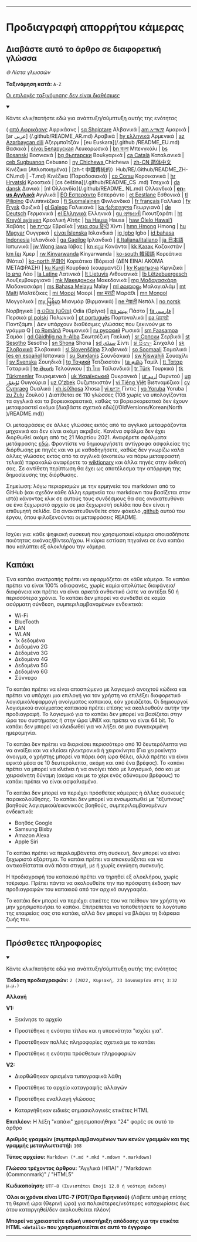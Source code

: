 
***

# Προδιαγραφή απορρήτου κάμερας

## Διαβάστε αυτό το άρθρο σε διαφορετική γλώσσα

_🌐 Λίστα γλωσσών_

**Ταξινόμηση κατά:** `A-Z`

[Οι επιλογές ταξινόμησης δεν είναι διαθέσιμες](https://github.com/seanpm2001/Camera-privacy-specification/)

<details open><summary><p>Κάντε κλικ/πατήστε εδώ για ανάπτυξη/σύμπτυξη αυτής της ενότητας</p></summary>

( [από Αφρικάανς](/.github/README_AF.md) Αφρικάανς | [sq Shqiptare](/.github/README_SQ.md) Αλβανικά | [am አማርኛ](/.github/README_AM.md) Αμαρικά | [ar عربى] (/.github/README_AR.md) Αραβικά | [hy ελληνικά](/.github/README_HY.md) Αρμενικά | [az Azərbaycan dili](/.github/README_AZ.md) Αζερμπαϊτζάν | [eu Euskara](/.github /README_EU.md) Βασκικά | [είναι Беларуская](/.github/README_BE.md) Λευκορωσικά | [bn বাংলা](/.github/README_BN.md) Μπενγκάλι | [bs Bosanski](/.github.md) Βοσνιακά | [bg български](/.github/README_BG.md) Βουλγαρικά | [ca Català](/.github/README_CA.md) Καταλανικά | [ceb Sugbuanon](/.github/README_CEB.md) Cebuano | [ny Chichewa ](/.github/README_NY.md) Chichewa | [zh-CN 简体中文](/.github/README_ZH-CN.md) Κινέζικα (Απλοποιημένα) | [zh-t 中國傳統的）Hub/RE/.Github/README_ZH-CN.md) | -T.md) Κινέζικα (Παραδοσιακά) | [co Corsu](/.github/README_CO.md) Κορσικανικά | [hr Hrvatski](/.github/README_HR.md) Κροατικά | [cs čeština](/.github/README_CS .md) Τσεχικά | [da dansk](README_DA.md) Δανικά | [nl Ολλανδία](/.github/README_ NL.md) Ολλανδικά | [**en-us Αγγλικά**](/.github/README.md) Αγγλικά | [EO Εσπεράντο](/.github/README_EO.md) Εσπεράντο | [et Eestlane](/.github/README_ET.md) Εσθονικά | [tl Pilipino](/.github/README_TL.md) Φιλιππινέζικα | [fi Suomalainen](/.github/README_FI.md) Φινλανδικά | [fr français](/.github/README_FR.md) Γαλλικά | [fy Frysk](/.github/README_FY.md) Φριζικά | [gl Galego](/.github/README_GL.md) Γαλικιανά | [ka ქართველი](/.github/README_KA) Γεωργιανά | [de Deutsch](/.github/README_DE.md) Γερμανικά | [el Ελληνικά](/.github/README_EL.md) Ελληνικά | [gu ગુજરાતી](/.github/README_GU.md) Γκουτζαράτι | [ht Kreyòl ayisyen](/.github/README_HT.md) Κρεολική Αϊτής | [ha Hausa](/.github/README_HA.md) Hausa | [haw Ōlelo Hawaiʻi](/.github/README_HAW.md) Χαβάης | [he עִברִית](/.github/README_HE.md) Εβραϊκά | [γεια σου हिन्दी](/.github/README_HI.md) Χίντι | [hmn Hmong](/.github/README_HMN.md) Hmong | [hu Magyar](/.github/README_HU.md) Ουγγρικά | [είναι Íslenska](/.github/README_IS.md) Ισλανδικά | [ig Igbo](/.github/README_IG.md) Igbo | [id bahasa Indonesia](/.github/README_ID.md) Ισλανδικά | [ga Gaeilge](/.github/README_GA.md) Ιρλανδικά | [it Italiana/Italiano](/.github/README_IT.md) | [ja 日本語](/.github/README_JA.md) Ιαπωνικά | [jw Wong jawa](/.github/README_JW.md) Ιάβας | [kn ಕನ್ನಡ](/.github/README_KN.md) Κανάντα | [kk Қазақ](/.github/README_KK.md) Καζακστάν | [km ខ្មែរ](/.github/README_KM.md) Χμερ | [rw Kinyarwanda](/.github/README_RW.md) Kinyarwanda | [ko-south 韓國語](/.github/README_KO_SOUTH.md) Κορεάτικα (Νότια) | [ko-north 문화어](README_KO_NORTH.md) Κορεάτικα (Βόρεια) (ΔΕΝ ΕΙΝΑΙ ΑΚΟΜΑ ΜΕΤΑΦΡΑΣΗ) | [ku Kurdî](/.github/README_KU.md) Κουρδικά (κουρμαντζί) | [ky Кыргызча](/.github/README_KY.md) Κιργιζικά | [lo ລາວ](/.github/README_LO.md) Λάο | [la Latine](/.github/README_LA.md) Λατινικά | [lt Lietuvis](/.github/README_LT.md) Λιθουανικά | [lb Lëtzebuergesch](/.github/README_LB.md) Λουξεμβουργιανά | [mk Македонски](/.github/README_MK.md) Μακεδονικά | [mg Μαδαγασκάρη](/.github/README_MG.md) Μαδαγασκάρη | [ms Bahasa Melayu](/.github/README_MS.md) Malay | [ml മലയാളം](/.github/README_ML.md) Μαλαγιαλάμ | [mt Malti](/.github/README_MT.md) Μαλτέζικες | [mi Μαορί](/.github/README_MI.md) Μαορί | [mr मराठी](/.github/README_MR.md) Μαράθι | [mn Mongol](/.github/README_MN.md) Μογγολικά | [my မြန်မာ](/.github/README_MY.md) Μιανμάρ (Βιρμανικά) | [ne नेपाली](/.github/README_NE.md) Νεπάλ | [no norsk](/.github/README_NO.md) Νορβηγικά | [ή ଓଡିଆ (ଓଡିଆ)](/.github/README_OR.md) Odia (Ορίγια) | [ps پښتو](/.github/README_PS.md) Πάστο | [fa فارسی](/.github/README_FA.md) |Περσικά [pl polski](/.github/README_PL.md) Πολωνικά | [pt português](/.github/README_PT.md) Πορτογαλικά | [pa ਪੰਜਾਬੀ](/.github/README_PA.md) Παντζάμπι | Δεν υπάρχουν διαθέσιμες γλώσσες που ξεκινούν με το γράμμα Q | [ro Română](/.github/README_RO.md) Ρουμανικά | [ru русский](/.github/README_RU.md) Ρωσικά | [sm Faasamoa](/.github/README_SM.md) Σαμόα | [gd Gàidhlig na h-Alba](/.github/README_GD.md) Σκωτσέζικη Γαελική | [sr Српски](/.github/README_SR.md) Σερβικά | [st Sesotho](/.github/README_ST.md) Sesotho | [sn Shona](/.github/README_SN.md) Shona | [sd سنڌي](/.github/README_SD.md) Σίντι | [si සිංහල](/.github/README_SI.md) Σινχαλά | [sk Σλοβακικά](/.github/README_SK.md) Σλοβακικά | [sl Slovenščina](/.github/README_SL.md) Σλοβενικά | [so Soomaali](/.github/README_SO.md) Σομαλικά | [[es en español](/.github/README_ES.md) Ισπανικά | [su Sundanis](/.github/README_SU.md) Σουνδανικά | [sw Kiswahili](/.github/README_SW.md) Σουαχίλι | [sv Svenska](/.github/README_SV.md) Σουηδικά | [tg Тоҷикӣ](/.github/README_TG.md) Τατζικιστάν | [ta தமிழ்](/.github/README_TA.md) Ταμίλ | [tt Ταταρ](/.github/README_TT.md) Ταταρικά | [te తెలుగు](/.github/README_TE.md) Τελούγκου | [th ไทย](/.github/README_TH.md) Ταϊλανδικά | [tr Türk](/.github/README_TR.md) Τουρκικά | [tk Türkmenler](/.github/README_TK.md) Τουρκμενικά | [uk Український](/.github/README_UK.md) Ουκρανικά | [ur اردو](/.github/README_UR.md) Ουρντού | [ug ئۇيغۇر](/.github/README_UG.md) Ουιγούρια | [uz O'zbek](/.github/README_UZ.md) Ουζμπεκιστάν | [vi Tiếng Việt](/.github/README_VI.md) Βιετναμέζικα | [cy Cymraeg](/.github/README_CY.md) Ουαλικά | [xh isiXhosa](/.github/README_XH.md) Xhosa | [yi יידיש](/.github/README_YI.md) Γίντις | [yo Yoruba](/.github/README_YO.md) Yoruba | [zu Zulu](/.github/README_ZU.md) Ζουλού ) Διατίθεται σε 110 γλώσσες (108 χωρίς να υπολογίζονται τα αγγλικά και τα βορειοκορεατικά, καθώς τα βορειοκορεατικά δεν έχουν μεταφραστεί ακόμα [Διαβάστε σχετικά εδώ](/OldVersions/Korean(North )/README.md))

Οι μεταφράσεις σε άλλες γλώσσες εκτός από τα αγγλικά μεταφράζονται μηχανικά και δεν είναι ακόμη ακριβείς. Κανένα σφάλμα δεν έχει διορθωθεί ακόμη από τις 21 Μαρτίου 2021. Αναφέρετε σφάλματα μετάφρασης [εδώ](https://github.com/seanpm2001/SeansLifeArchive_Extras_Wikipedia/issues/). Φροντίστε να δημιουργήσετε αντίγραφα ασφαλείας της διόρθωσης με πηγές και να με καθοδηγήσετε, καθώς δεν γνωρίζω καλά άλλες γλώσσες εκτός από τα αγγλικά (σκοπεύω να πάρω μεταφραστή τελικά) παρακαλώ αναφέρετε το [wiktionary](https://en.wiktionary.org) και άλλα πηγές στην έκθεσή σας. Σε αντίθετη περίπτωση θα έχει ως αποτέλεσμα την απόρριψη της δημοσίευσης της διόρθωσης.

Σημείωση: λόγω περιορισμών με την ερμηνεία του markdown από το GitHub (και σχεδόν κάθε άλλη ερμηνεία του markdown που βασίζεται στον ιστό) κάνοντας κλικ σε αυτούς τους συνδέσμους θα σας ανακατευθύνει σε ένα ξεχωριστό αρχείο σε μια ξεχωριστή σελίδα που δεν είναι η επιθυμητή σελίδα. Θα ανακατευθυνθείτε στον φάκελο [.github](/.github/) αυτού του έργου, όπου φιλοξενούνται οι μεταφράσεις README.

</details>

---

Ισχύει για: κάθε ψηφιακή συσκευή που χρησιμοποιεί κάμερα οποιασδήποτε ποιότητας εικόνας/βίντεο/ήχου. Η κύρια εστίαση πηγαίνει σε ένα καπάκι που καλύπτει εξ ολοκλήρου την κάμερα.

## Καπάκι

Ένα καπάκι ανατροπής πρέπει να εφαρμόζεται σε κάθε κάμερα. Το καπάκι πρέπει να είναι 100% αδιαφανές, χωρίς καμία απολύτως διαφάνεια/διαφάνεια και πρέπει να είναι αρκετά ανθεκτικό ώστε να αντέξει 50 ή περισσότερα χρόνια. Το καπάκι δεν μπορεί να συνδεθεί σε καμία ασύρματη σύνδεση, συμπεριλαμβανομένων ενδεικτικά:

- Wi-Fi
- BlueTooth
- LAN
- WLAN
- 1x δεδομένα
- Δεδομένα 2G
- Δεδομένα 3G
- Δεδομένα 4G
- Δεδομένα 5G
- Δεδομένα 6G
- Σύννεφο

Το καπάκι πρέπει να είναι αποσπώμενο με λογισμικό ανοιχτού κώδικα και πρέπει να υπάρχει μια επιλογή για τον χρήστη να επιλέξει διαφορετικό λογισμικό/εφαρμογή ανοίγματος καπακιού, εάν χρειάζεται. Οι δημιουργοί λογισμικού ανοίγματος καπακιού πρέπει επίσης να ακολουθούν αυτήν την προδιαγραφή. Το λογισμικό για το καπάκι δεν μπορεί να βασίζεται στην ώρα του συστήματος ή στην ώρα UNIX και πρέπει να είναι 64 bit. Το καπάκι δεν μπορεί να κλειδωθεί για να λήξει σε μια συγκεκριμένη ημερομηνία.

Το καπάκι δεν πρέπει να διαρκέσει περισσότερο από 10 δευτερόλεπτα για να ανοίξει και να κλείσει ηλεκτρονικά ή χειροκίνητα (Για χειροκίνητο άνοιγμα, ο χρήστης μπορεί να πάρει όση ώρα θέλει, αλλά πρέπει να είναι εφικτό μέσα σε 10 δευτερόλεπτα, ακόμη και από ένα βρέφος). Το καπάκι πρέπει να μπορεί να κλείνει ή να ανοίγει τόσο με λογισμικό, όσο και με χειροκίνητη δύναμη (ακόμα και με το χέρι ενός αδύναμου βρέφους) το καπάκι πρέπει να είναι ασφαλισμένο.

Το καπάκι δεν μπορεί να περιέχει πρόσθετες κάμερες ή άλλες συσκευές παρακολούθησης. Το καπάκι δεν μπορεί να ενσωματωθεί με "έξυπνους" βοηθούς λογισμικού/εικονικούς βοηθούς, συμπεριλαμβανομένων ενδεικτικά:

* Βοηθός Google
* Samsung Bixby
* Amazon Alexa
* Apple Siri

Το καπάκι πρέπει να περιλαμβάνεται στη συσκευή, δεν μπορεί να είναι ξεχωριστό εξάρτημα. Το καπάκι πρέπει να επισκευάζεται και να αντικαθίσταται ανά πάσα στιγμή, με ή χωρίς εγγύηση συσκευής.

Η προδιαγραφή του καπακιού πρέπει να τηρηθεί εξ ολοκλήρου, χωρίς τσέρισμο. Πρέπει πάντα να ακολουθείτε την πιο πρόσφατη έκδοση των προδιαγραφών του καπακιού από τον αρχικό συγγραφέα.

Το καπάκι δεν μπορεί να περιέχει ετικέτες που να πείθουν τον χρήστη να μην χρησιμοποιήσει το καπάκι. Επιτρέπεται να τοποθετήσετε το λογότυπο της εταιρείας σας στο καπάκι, αλλά δεν μπορεί να βλάψει τη διάρκεια ζωής του.

***

## Πρόσθετες πληροφορίες

<details open><summary><p>Κάντε κλικ/πατήστε εδώ για ανάπτυξη/σύμπτυξη αυτής της ενότητας</p></summary>

**Έκδοση προδιαγραφών:** `2 (2022, Κυριακή, 23 Ιανουαρίου στις 3:32 μ.μ.)`

**Αλλαγή**

**V1:**

- Ξεκίνησε το αρχείο

- Προστέθηκε η ενότητα τίτλου και η υποενότητα "ισχύει για".

- Προστέθηκαν πολλές πληροφορίες σχετικά με το καπάκι

- Προστέθηκε η ενότητα πρόσθετων πληροφοριών

**V2:**

- Διορθώθηκαν ορισμένα τυπογραφικά λάθη

- Προστέθηκε το αρχείο καταγραφής αλλαγών

- Προστέθηκε εναλλαγή γλώσσας

- Καταργήθηκαν ειδικές σημασιολογικές ετικέτες HTML

**Επιπλέον:** Η λέξη "καπάκι" χρησιμοποιήθηκε "24" φορές σε αυτό το άρθρο

**Αριθμός γραμμών (συμπεριλαμβανομένων των κενών γραμμών και της γραμμής μεταγλωττιστή):** `108`

**Τύπος αρχείου:** `Markdown (*.md *.mkd *.mdown *.markdown)`

**Γλώσσα τρέχοντος άρθρου:** "Αγγλικά (ΗΠΑ)" / "Markdown (Commonmark)" / "HTML5"

**Κωδικοποίηση:** `UTF-8 (Συνιστάται Emoji 12.0 ή νεότερη έκδοση)`

**Όλοι οι χρόνοι είναι UTC-7 (PDT/Ώρα Ειρηνικού)** (Λάβετε υπόψη επίσης τη θερινή ώρα (Θερινή ώρα) για παλαιότερες/νεότερες καταχωρίσεις έως ότου καταργηθεί/δεν ακολουθείται πλέον)

**Μπορεί να χρειαστείτε ειδική υποστήριξη απόδοσης για την ετικέτα HTML `<details>` που χρησιμοποιείται σε αυτό το έγγραφο**

</details>

***
